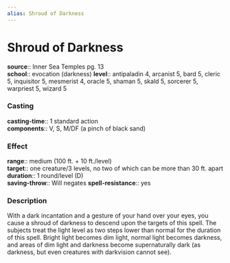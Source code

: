 ```yaml
---
alias: Shroud of Darkness
---
```


# Shroud of Darkness 

**source**:: Inner Sea Temples pg. 13  
**school**:: evocation (darkness)
**level**:: antipaladin 4, arcanist 5, bard 5, cleric 5, inquisitor 5, mesmerist 4, oracle 5, shaman 5, skald 5, sorcerer 5, warpriest 5, wizard 5

### Casting 

**casting-time**:: 1 standard action  
**components**:: V, S, M/DF (a pinch of black sand)

### Effect 

**range**:: medium (100 ft. + 10 ft./level)  
**target**:: one creature/3 levels, no two of which can be more than 30 ft. apart  
**duration**:: 1 round/level (D)  
**saving-throw**:: Will negates
**spell-resistance**:: yes

### Description 

With a dark incantation and a gesture of your hand over your eyes, you cause a shroud of darkness to descend upon the targets of this spell. The subjects treat the light level as two steps lower than normal for the duration of this spell. Bright light becomes dim light, normal light becomes darkness, and areas of dim light and darkness become supernaturally dark (as darkness, but even creatures with darkvision cannot see).
